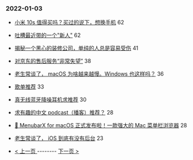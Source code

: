 ### 2022-01-03 
- [小米 10s 值得买吗？买过的说下，想换手机](https://www.v2ex.com/t/825839) 62
- [吐槽最近带的一个"新人"](https://www.v2ex.com/t/825849) 62
- [揭秘一个黑心的装修公司，单纯的人总是容易受伤](https://www.v2ex.com/t/825830) 41
- [对京东的售后服务“非常失望”](https://www.v2ex.com/t/825838) 38
- [老生常谈了， macOS 为啥越来越慢。Windows 也这样吗？](https://www.v2ex.com/t/825865) 36
- [歌单推荐](https://www.v2ex.com/t/825877) 33
- [真无线蓝牙降噪耳机求推荐](https://www.v2ex.com/t/825894) 30
- [求有趣的中文 podcast（播客）推荐？](https://www.v2ex.com/t/825875) 28
- [🎉 MenubarX for macOS 正式发布啦！一款强大的 Mac 菜单栏浏览器](https://www.v2ex.com/t/825917) 28
- [老生常谈了， iOS 到底有没有后台](https://www.v2ex.com/t/825863) 23 

- [ < 上一页 ](https://github.com/able8/v2ex-hot-record/blob/master/2022-01-02.md) -------- [ 下一页 > ](https://github.com/able8/v2ex-hot-record/blob/master/2022-01-04.md)